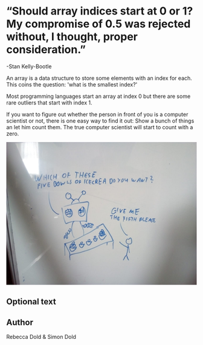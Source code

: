 <!-- BEGIN TITLE -->
# “Should array indices start at 0 or 1? My compromise of 0.5 was rejected without, I thought, proper consideration.” 
-Stan Kelly-Bootle
<!-- END TITLE -->

<!-- BEGIN BODY -->
An array is a data structure to store some elements with an index for each. 
This coins the question: 'what is the smallest index?'

Most programming languages start an array at index 0 but there are some rare outliers that start with index 1. 

If you want to figure out whether the person in front of you is a computer scientist or not, there is one easy way to find it out: 
Show a bunch of things an let him count them. The true computer scientist will start to count with a zero.

<!-- END BODY -->


![funny comic](../images/image-005-array-at-zero-or-one.jpeg)


## Optional text
<!-- BEGIN OPTIONAL -->

<!-- END OPTIONAL -->



## Author
<!-- BEGIN AUTHOR -->
Rebecca Dold & Simon Dold
<!-- END AUTHOR -->
